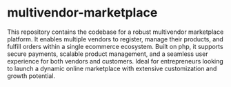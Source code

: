 # multivendor-marketplace
 This repository contains the codebase for a robust multivendor marketplace platform. It enables multiple vendors to register, manage their products, and fulfill orders within a single ecommerce ecosystem. Built on php, it supports secure payments, scalable product management, and a seamless user experience for both vendors and customers. Ideal for entrepreneurs looking to launch a dynamic online marketplace with extensive customization and growth potential.

